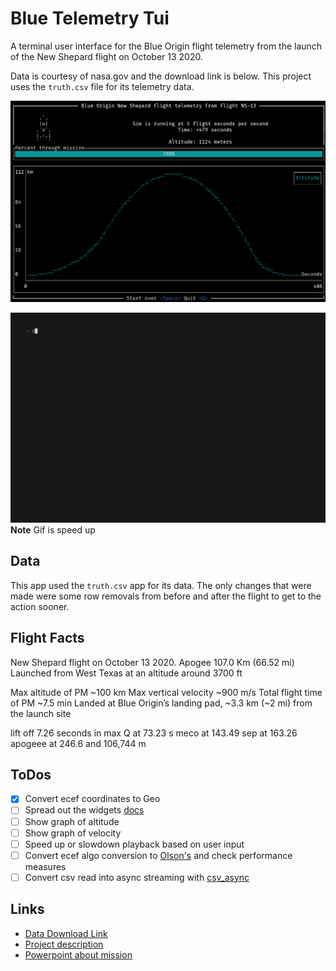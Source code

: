 # Blue Telemetry Tui

A terminal user interface for the Blue Origin flight telemetry from the launch of the New Shepard flight on October 13 2020.

Data is courtesy of nasa.gov and the download link is below. This project uses the `truth.csv` file for its telemetry data.

![blue_telemetry_tui.png](blue_telemetry_tui.png)

![blue_telemetry_tui.gif](blue_telemetry_tui.gif)
**Note** Gif is speed up

## Data

This app used the `truth.csv` app for its data. The only changes that were made were some row removals from before and after the flight to get to the action sooner.

## Flight Facts

New Shepard flight on October 13 2020. Apogee 107.0 Km (66.52 mi)
Launched from West Texas at an altitude around 3700 ft

Max altitude of PM ~100 km
Max vertical velocity ~900 m/s
Total flight time of PM ~7.5 min
Landed at Blue Origin’s landing pad, ~3.3 km (~2 mi) from the launch site

lift off 7.26 seconds in
max Q at 73.23 s
meco at 143.49
sep at 163.26
apogeee at 246.6 and 106,744 m

## ToDos

- [x] Convert ecef coordinates to Geo
- [ ] Spread out the widgets [docs](https://ratatui.netlify.app/book/concepts/layout/)
- [ ] Show graph of altitude
- [ ] Show graph of velocity
- [ ] Speed up or slowdown playback based on user input
- [ ] Convert ecef algo conversion to [Olson's](https://github.com/planet36/ecef-geodetic/blob/main/olson_1996/olson_1996.c) and check performance measures
- [ ] Convert csv read into async streaming with [csv_async](https://docs.rs/csv-async/latest/csv_async/)

## Links

- [Data Download Link](https://data.nasa.gov/Aerospace/Deorbit-Descent-and-Landing-Flight-1-DDL-F1-/vicw-ivgd/about_data)
- [Project description](https://techport.nasa.gov/projects/116144)
- [Powerpoint about mission](https://ntrs.nasa.gov/api/citations/20210021279/downloads/FY21%20GCD%20APR%20-%20Blue%20Origin%20DDL%20Tipping%20Point-20210914%20(2).pptx.pdf)
